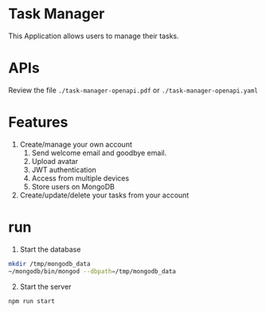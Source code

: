 # Task Manager
This Application allows users to manage their tasks.

# APIs
Review the file `./task-manager-openapi.pdf` or `./task-manager-openapi.yaml`

# Features
1. Create/manage your own account
   1. Send welcome email and goodbye email.
   2. Upload avatar
   3. JWT authentication
   4. Access from multiple devices
   5. Store users on MongoDB
2. Create/update/delete your tasks from your account
# run

1. Start the database
 ```bash
 mkdir /tmp/mongodb_data
 ~/mongodb/bin/mongod --dbpath=/tmp/mongodb_data

 ```
2. Start the server
```bash
npm run start
```

